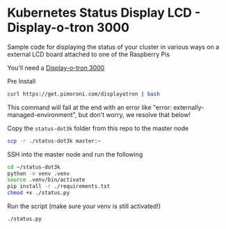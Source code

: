 # Kubernetes Status Display LCD - Display-o-tron 3000

Sample code for displaying the status of your cluster in various ways on a external LCD board attached to one of the Raspberry Pis

You'll need a [Display-o-tron 3000](https://shop.pimoroni.com/products/display-o-tron-hat)

Pre Install

```bash
curl https://get.pimoroni.com/displayotron | bash
```

This command will fail at the end with an error like "error: externally-managed-environment", but don't worry, we resolve that below!

Copy the `status-dot3k` folder from this repo to the master node

```bash
scp -r ./status-dot3k master:~
```

SSH into the master node and run the following

```bash
cd ~/status-dot3k
python -m venv .venv
source .venv/bin/activate
pip install -r ./requirements.txt
chmod +x ./status.py
```

Run the script (make sure your venv is still activated!)

```bash
./status.py
```

